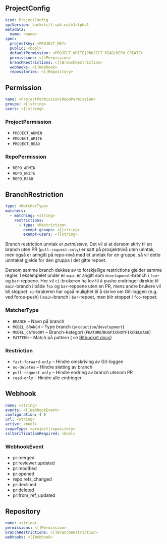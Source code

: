 ## ProjectConfig

```yaml
kind: ProjectConfig
apiVersion: bucketctl.spk.no/v1alpha1
metadata:
  name: <name>
spec:
  projectKey: <PROJECT_KEY>
  public: <bool>
  defaultPermission: <PROJECT_WRITE|PROJECT_READ|REPO_CREATE>
  permissions: <[]Permission>
  branchRestrictions: <[]BranchRestriction>
  webhooks: <[]Webhook>
  repositories: <[]Repository>
```

## Permission

```yaml
name: <ProjectPermission|RepoPermission>
groups: <[]string>
users: <[]string>
```

### ProjectPermission

* `PROJECT_ADMIN`
* `PROJECT_WRITE`
* `PROJECT_READ`

### RepoPermission

* `REPO_ADMIN`
* `REPO_WRITE`
* `REPO_READ`

## BranchRestriction

```yaml
type: <MatcherType>
matchers:
  - matching: <string>
    restrictions:
      - type: <Restriction>
        exempt-groups: <[]string>
        exempt-users: <[]string>
```

Branch restriction unntak er _permissive_.
Det vil si at dersom skriv til en branch uten PR (`pull-request-only`) er satt på prosjektnivå uten unntak,
men også er anngitt på repo-nivå med et unntak for en gruppe, så vil dette unntaket gjelde for den gruppa i det gitte
repoet.

Dersom samme branch dekkes av to forskjellige restrictions gjelder samme regler.
I eksempelet under er `main` er angitt som `development`-branch i `foo`- og `bar`-repoene.
Her vil `ci`-brukeren ha lov til å pushe endringer direkte til `main`-branch i både `foo` og `bar`-repoene uten en PR,
mens andre brukere vil bli stoppet. `ci`-brukeren har også mulighet til å skrive om Git-loggen (e.g. ved force-push)
i `main`-branch i `bar`-repoet, men blir stoppet i `foo`-repoet.

### MatcherType

* `BRANCH` – Navn på branch
* `MODEL_BRANCH` – Type branch (`production`/`development`)
* `MODEL_CATEGORY` – Branch-kategori (`FEATURE`/`BUGFIX`/`HOTFIX`/`RELEASE`)
* `PATTERN` – Match på pattern (
  se [Bitbucket docs](https://confluence.atlassian.com/bitbucketserver/branch-permission-patterns-776639814.html))

### Restriction

* `fast-forward-only` – Hindre omskriving av Git-loggen
* `no-deletes` – Hindre sletting av branch
* `pull-request-only` – Hindre endring av branch utenom PR
* `read-only` – Hindre alle endringer

## Webhook

```yaml
name: <string>
events: <[]WebhookEvent>
configuration: { }
url: <string>
active: <bool>
scopeType: <project|repository>
sslVerificationRequired: <bool>
```

### WebhookEvent

* pr:merged
* pr:reviewer:updated
* pr:modified
* pr:opened
* repo:refs_changed
* pr:declined
* pr:deleted
* pr:from_ref_updated

## Repository

```yaml
name: <string>
permissions: <[]Permission>
branchRestrictions: <[]BranchRestriction>
webhooks: <[]Webhook>
```

